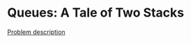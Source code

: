 # Queues: A Tale of Two Stacks

[Problem description](https://www.hackerrank.com/challenges/ctci-queue-using-two-stacks)
